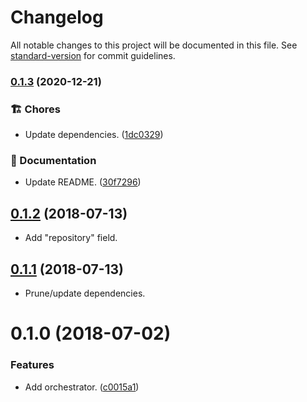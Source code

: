 # Changelog

All notable changes to this project will be documented in this file. See [standard-version](https://github.com/conventional-changelog/standard-version) for commit guidelines.

### [0.1.3](https://github.com/darkobits/marin/compare/v0.1.2...v0.1.3) (2020-12-21)


### 🏗 Chores

* Update dependencies. ([1dc0329](https://github.com/darkobits/marin/commit/1dc0329540f24f79c8443fa5ca2ed546c40ea834))


### 📖 Documentation

* Update README. ([30f7296](https://github.com/darkobits/marin/commit/30f7296818d91648624f1c3a1009313e3eebd048))

<a name="0.1.2"></a>
## [0.1.2](https://github.com/darkobits/marin/compare/v0.1.1...v0.1.2) (2018-07-13)

- Add "repository" field.

<a name="0.1.1"></a>
## [0.1.1](https://github.com/darkobits/marin/compare/v0.1.0...v0.1.1) (2018-07-13)

- Prune/update dependencies.

<a name="0.1.0"></a>
# 0.1.0 (2018-07-02)


### Features

* Add orchestrator. ([c0015a1](https://github.com/darkobits/marin/commit/c0015a1))
